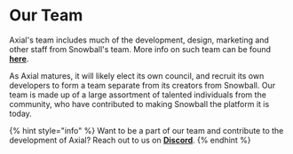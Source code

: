 # Our Team

Axial's team includes much of the development, design, marketing and other staff from Snowball's team. More info on such team can be found [**here**](https://snowballs.gitbook.io/snowball-docs/resources/our-team).

As Axial matures, it will likely elect its own council, and recruit its own developers to form a team separate from its creators from Snowball.
Our team is made up of a large assortment of talented individuals from the community, who have contributed to making Snowball the platform it is today.

{% hint style="info" %}
Want to be a part of our team and contribute to the development of Axial? Reach out to us on [**Discord**](https://discord.gg/NPsxMhcCrS).
{% endhint %}

